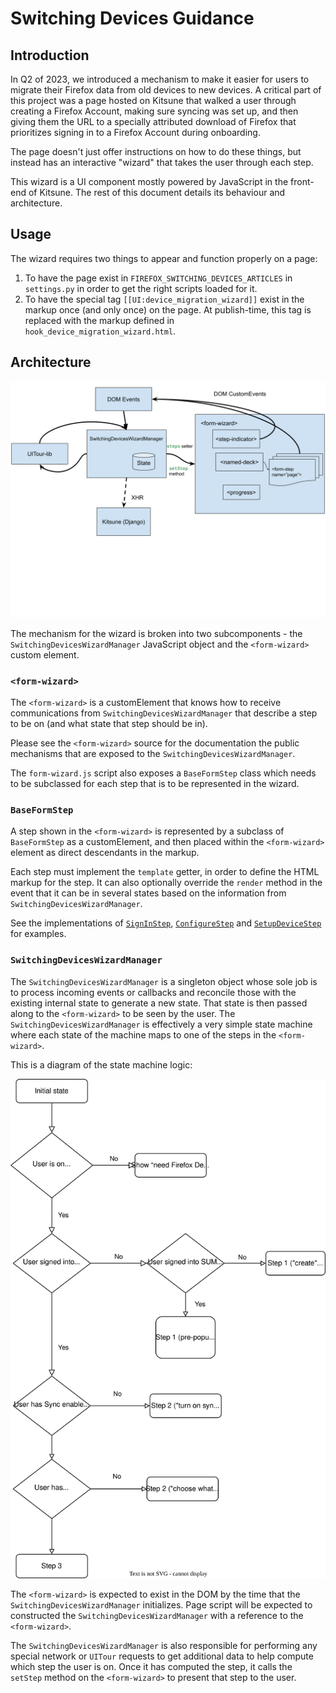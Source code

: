 # Switching Devices Guidance

## Introduction

In Q2 of 2023, we introduced a mechanism to make it easier for users to migrate their Firefox data from old devices to new devices. A critical part of this project was a page hosted on Kitsune that walked a user through creating a Firefox Account, making sure syncing was set up, and then giving them the URL to a specially attributed download of Firefox that prioritizes signing in to a Firefox Account during onboarding.

The page doesn't just offer instructions on how to do these things, but instead has an interactive "wizard" that takes the user through each step.

This wizard is a UI component mostly powered by JavaScript in the front-end of Kitsune. The rest of this document details its behaviour and architecture.


## Usage

The wizard requires two things to appear and function properly on a page:

1. To have the page exist in `FIREFOX_SWITCHING_DEVICES_ARTICLES` in `settings.py` in order to get the right scripts loaded for it.
2. To have the special tag `[[UI:device_migration_wizard]]` exist in the markup once (and only once) on the page. At publish-time, this tag is replaced with the markup defined in `hook_device_migration_wizard.html`.


## Architecture

![Architecture diagram](./switching-devices-wizard-architecture.svg)

The mechanism for the wizard is broken into two subcomponents - the `SwitchingDevicesWizardManager` JavaScript object and the `<form-wizard>` custom element.

### `<form-wizard>`

The `<form-wizard>` is a customElement that knows how to receive communications from `SwitchingDevicesWizardManager` that describe a step to be on (and what state that step should be in).

Please see the `<form-wizard>` source for the documentation the public mechanisms that are exposed to the `SwitchingDevicesWizardManager`.

The `form-wizard.js` script also exposes a `BaseFormStep` class which needs to be subclassed for each step that is to be represented in the wizard.


### `BaseFormStep`

A step shown in the `<form-wizard>` is represented by a subclass of `BaseFormStep` as a customElement, and then placed within the `<form-wizard>` element as direct descendants in the markup.

Each step must implement the `template` getter, in order to define the HTML markup for the step. It can also optionally override the `render` method in the event that it can be in several states based on the information from `SwitchingDevicesWizardManager`.

See the implementations of [`SignInStep`](https://github.com/mozilla/kitsune/blob/main/kitsune/sumo/static/sumo/js/form-wizard-sign-in-step.js), [`ConfigureStep`](https://github.com/mozilla/kitsune/blob/main/kitsune/sumo/static/sumo/js/form-wizard-configure-step.js) and [`SetupDeviceStep`](https://github.com/mozilla/kitsune/blob/main/kitsune/sumo/static/sumo/js/form-wizard-setup-device-step.js) for examples.


### `SwitchingDevicesWizardManager`

The `SwitchingDevicesWizardManager` is a singleton object whose sole job is to process incoming events or callbacks and reconcile those with the existing internal state to generate a new state. That state is then passed along to the `<form-wizard>` to be seen by the user. The `SwitchingDevicesWizardManager` is effectively a very simple state machine where each state of the machine maps to one of the steps in the `<form-wizard>`.

This is a diagram of the state machine logic:

![SwitchingDevicesWizardManager state machine logic flow diagram](./switching-devices-wizard-manager-state-machine-flow.svg)

The `<form-wizard>` is expected to exist in the DOM by the time that the `SwitchingDevicesWizardManager` initializes. Page script will be expected to constructed the `SwitchingDevicesWizardManager` with a reference to the `<form-wizard>`.

The `SwitchingDevicesWizardManager` is also responsible for performing any special network or `UITour` requests to get additional data to help compute which step the user is on. Once it has computed the step, it calls the `setStep` method on the `<form-wizard>` to present that step to the user.
